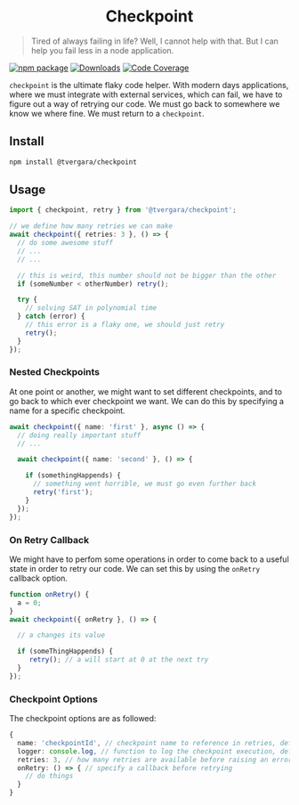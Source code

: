 <h1 align="center">Checkpoint</h1>

> Tired of always failing in life? Well, I cannot help with that. But I can help you fail less in a node application.

[![npm package][npm-img]][npm-url]
[![Downloads][downloads-img]][downloads-url]
[![Code Coverage][codecov-img]][codecov-url]



`checkpoint` is the ultimate flaky code helper. With modern days applications, where we must integrate with external services, which can fail, we have to figure out a way of retrying our code. We must go back to somewhere we know we where fine. We must return to a `checkpoint`.

## Install

```bash
npm install @tvergara/checkpoint
```

## Usage

```ts
import { checkpoint, retry } from '@tvergara/checkpoint';

// we define how many retries we can make
await checkpoint({ retries: 3 }, () => {
  // do some awesome stuff
  // ...
  // ...

  // this is weird, this number should not be bigger than the other
  if (someNumber < otherNumber) retry();

  try {
    // solving SAT in polynomial time
  } catch (error) {
    // this error is a flaky one, we should just retry
    retry();
  }
});
```

### Nested Checkpoints
At one point or another, we might want to set different checkpoints, and to go back to which ever checkpoint we want. We can do this by specifying a name for a specific checkpoint.

```ts
await checkpoint({ name: 'first' }, async () => {
  // doing really important stuff
  // ...

  await checkpoint({ name: 'second' }, () => {

    if (somethingHappends) {
      // something went horrible, we must go even further back
      retry('first');
    }
  });
});
```

### On Retry Callback
We might have to perfom some operations in order to come back to a useful state in order to retry our code. We can set this by using the `onRetry` callback option.

```ts
function onRetry() {
  a = 0;
}
await checkpoint({ onRetry }, () => {

  // a changes its value

  if (someThingHappends) {
     retry(); // a will start at 0 at the next try
  }
});
```

### Checkpoint Options
The checkpoint options are as followed:

```ts
{
  name: 'checkpointId', // checkpoint name to reference in retries, defaults to null
  logger: console.log, // function to log the checkpoint execution, defaults to null
  retries: 3, // how many retries are available before raising an error, defaults to 1
  onRetry: () => { // specify a callback before retrying
    // do things
  }
}
```
[downloads-img]:https://img.shields.io/npm/dt/@tvergara/checkpoint
[downloads-url]:https://www.npmtrends.com/@tvergara/checkpoint
[npm-img]:https://img.shields.io/npm/v/@tvergara/checkpoint
[npm-url]:https://www.npmjs.com/package/@tvergara/checkpoint
[codecov-img]:https://codecov.io/gh/ryansonshine/typescript-npm-package-template/branch/main/graph/badge.svg
[codecov-url]:https://codecov.io/gh/ryansonshine/typescript-npm-package-template
